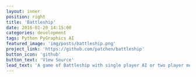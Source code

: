 ```yaml
---
layout: inner
position: right
title: 'Battleship'
date: 2016-01-20 14:15:00
categories: development
tags: Python PyGraphics AI
featured_image: 'img/posts/battleship.png'
project_link: 'https://github.com/patchen/battleship'
button_icon: 'github'
button_text: 'View Source'
lead_text: 'A game of Battleship with single player AI or two player mode'
---
```

